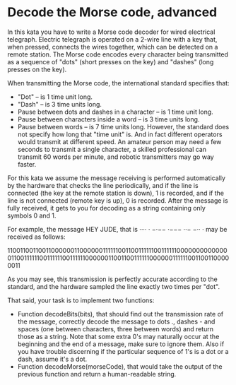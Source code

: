 # Decode the Morse code, advanced
In this kata you have to write a Morse code decoder for wired electrical telegraph.
Electric telegraph is operated on a 2-wire line with a key that, when pressed, connects the wires together, which can be detected on a remote station. The Morse code encodes every character being transmitted as a sequence of "dots" (short presses on the key) and "dashes" (long presses on the key).

When transmitting the Morse code, the international standard specifies that:

- "Dot" – is 1 time unit long.
- "Dash" – is 3 time units long.
- Pause between dots and dashes in a character – is 1 time unit long.
- Pause between characters inside a word – is 3 time units long.
- Pause between words – is 7 time units long.
However, the standard does not specify how long that "time unit" is. And in fact different operators would transmit at different speed. An amateur person may need a few seconds to transmit a single character, a skilled professional can transmit 60 words per minute, and robotic transmitters may go way faster.

For this kata we assume the message receiving is performed automatically by the hardware that checks the line periodically, and if the line is connected (the key at the remote station is down), 1 is recorded, and if the line is not connected (remote key is up), 0 is recorded. After the message is fully received, it gets to you for decoding as a string containing only symbols 0 and 1.

For example, the message HEY JUDE, that is ···· · −·−−   ·−−− ··− −·· · may be received as follows:

1100110011001100000011000000111111001100111111001111110000000000000011001111110011111100111111000000110011001111110000001111110011001100000011

As you may see, this transmission is perfectly accurate according to the standard, and the hardware sampled the line exactly two times per "dot".

That said, your task is to implement two functions:

- Function decodeBits(bits), that should find out the transmission rate of the message, correctly decode the message to dots ., dashes - and spaces (one between characters, three between words) and return those as a string. Note that some extra 0's may naturally occur at the beginning and the end of a message, make sure to ignore them. Also if you have trouble discerning if the particular sequence of 1's is a dot or a dash, assume it's a dot.
- Function decodeMorse(morseCode), that would take the output of the previous function and return a human-readable string.
